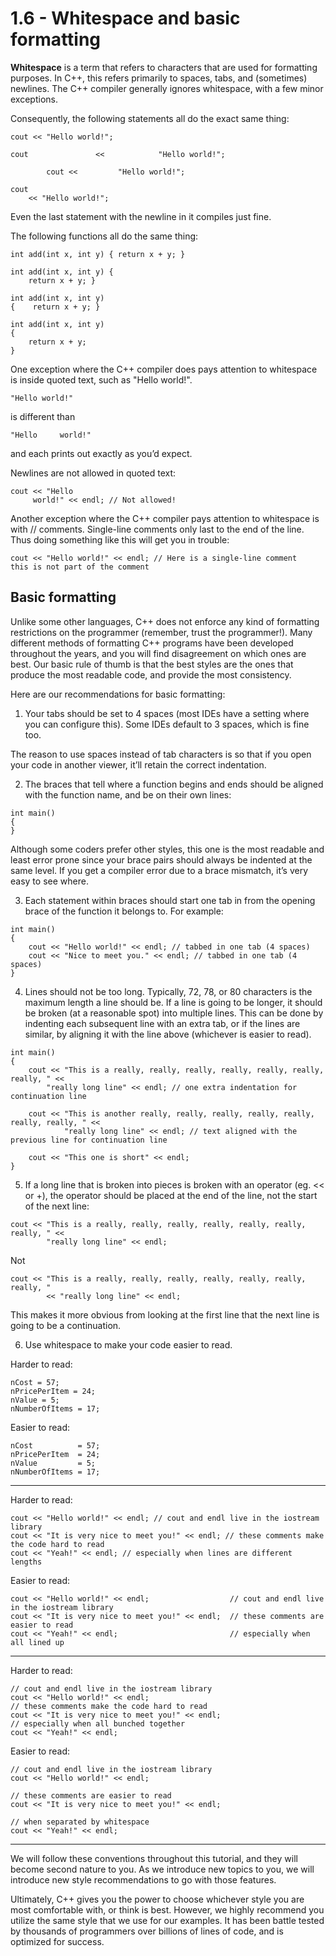 # 1.6 - Whitespace and basic formatting

**Whitespace** is a term that refers to characters that are used for formatting purposes. In C++, this refers primarily to spaces, tabs, and (sometimes) newlines. The C++ compiler generally ignores whitespace, with a few minor exceptions.

Consequently, the following statements all do the exact same thing:

```
cout << "Hello world!";

cout               <<            "Hello world!";

		cout << 		"Hello world!";

cout
	<< "Hello world!";
```

Even the last statement with the newline in it compiles just fine.

The following functions all do the same thing:

```
int add(int x, int y) { return x + y; }

int add(int x, int y) {
    return x + y; }

int add(int x, int y)
{    return x + y; }

int add(int x, int y)
{
    return x + y;
}
```

One exception where the C++ compiler does pays attention to whitespace is inside quoted text, such as "Hello world!".

```"Hello world!"```

is different than

```"Hello     world!"```

and each prints out exactly as you’d expect.

Newlines are not allowed in quoted text:

```
cout << "Hello
     world!" << endl; // Not allowed!
```

Another exception where the C++ compiler pays attention to whitespace is with // comments. Single-line comments only last to the end of the line. Thus doing something like this will get you in trouble:

```
cout << "Hello world!" << endl; // Here is a single-line comment
this is not part of the comment
```

## Basic formatting

Unlike some other languages, C++ does not enforce any kind of formatting restrictions on the programmer (remember, trust the programmer!). Many different methods of formatting C++ programs have been developed throughout the years, and you will find disagreement on which ones are best. Our basic rule of thumb is that the best styles are the ones that produce the most readable code, and provide the most consistency.

Here are our recommendations for basic formatting:

1) Your tabs should be set to 4 spaces (most IDEs have a setting where you can configure this). Some IDEs default to 3 spaces, which is fine too.

The reason to use spaces instead of tab characters is so that if you open your code in another viewer, it’ll retain the correct indentation.

2) The braces that tell where a function begins and ends should be aligned with the function name, and be on their own lines:

```
int main()
{
}
```

Although some coders prefer other styles, this one is the most readable and least error prone since your brace pairs should always be indented at the same level. If you get a compiler error due to a brace mismatch, it’s very easy to see where.

3) Each statement within braces should start one tab in from the opening brace of the function it belongs to. For example:

```
int main()
{
    cout << "Hello world!" << endl; // tabbed in one tab (4 spaces)
    cout << "Nice to meet you." << endl; // tabbed in one tab (4 spaces)
}
```

4) Lines should not be too long. Typically, 72, 78, or 80 characters is the maximum length a line should be. If a line is going to be longer, it should be broken (at a reasonable spot) into multiple lines. This can be done by indenting each subsequent line with an extra tab, or if the lines are similar, by aligning it with the line above (whichever is easier to read).

```
int main()
{
    cout << "This is a really, really, really, really, really, really, really, " <<
        "really long line" << endl; // one extra indentation for continuation line

    cout << "This is another really, really, really, really, really, really, really, " <<
            "really long line" << endl; // text aligned with the previous line for continuation line

    cout << "This one is short" << endl;
}

```

5) If a long line that is broken into pieces is broken with an operator (eg. << or +), the operator should be placed at the end of the line, not the start of the next line:

```
cout << "This is a really, really, really, really, really, really, really, " <<
        "really long line" << endl;

```

Not

```
cout << "This is a really, really, really, really, really, really, really, "
        << "really long line" << endl;
```

This makes it more obvious from looking at the first line that the next line is going to be a continuation.

6) Use whitespace to make your code easier to read.

Harder to read:

```
nCost = 57;
nPricePerItem = 24;
nValue = 5;
nNumberOfItems = 17;
```

Easier to read:

```
nCost          = 57;
nPricePerItem  = 24;
nValue         = 5;
nNumberOfItems = 17;
```

----

Harder to read:

```
cout << "Hello world!" << endl; // cout and endl live in the iostream library
cout << "It is very nice to meet you!" << endl; // these comments make the code hard to read
cout << "Yeah!" << endl; // especially when lines are different lengths
```

Easier to read:

```
cout << "Hello world!" << endl;                  // cout and endl live in the iostream library
cout << "It is very nice to meet you!" << endl;  // these comments are easier to read
cout << "Yeah!" << endl;                         // especially when all lined up
```

----

Harder to read:

```
// cout and endl live in the iostream library
cout << "Hello world!" << endl;
// these comments make the code hard to read
cout << "It is very nice to meet you!" << endl;
// especially when all bunched together
cout << "Yeah!" << endl;
```


Easier to read:

```
// cout and endl live in the iostream library
cout << "Hello world!" << endl;

// these comments are easier to read
cout << "It is very nice to meet you!" << endl;

// when separated by whitespace
cout << "Yeah!" << endl;
```

----

We will follow these conventions throughout this tutorial, and they will become second nature to you. As we introduce new topics to you, we will introduce new style recommendations to go with those features.

Ultimately, C++ gives you the power to choose whichever style you are most comfortable with, or think is best. However, we highly recommend you utilize the same style that we use for our examples. It has been battle tested by thousands of programmers over billions of lines of code, and is optimized for success.
